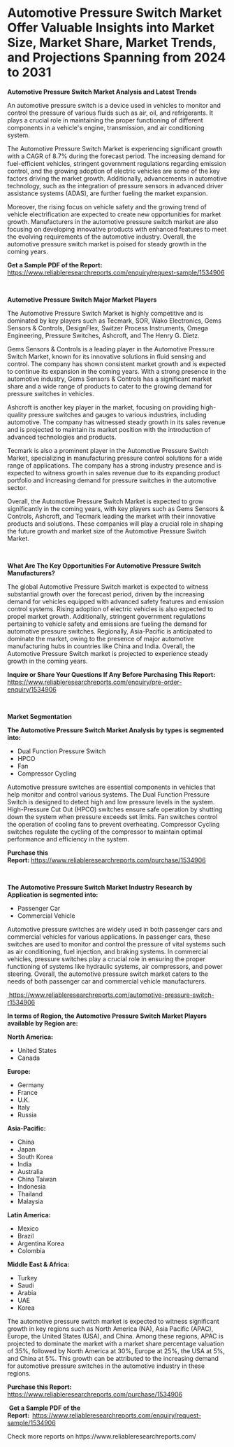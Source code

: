 <p><h1>Automotive Pressure Switch Market Offer Valuable Insights into Market Size, Market Share, Market Trends, and Projections Spanning from 2024 to 2031</h1></p><p><strong>Automotive Pressure Switch Market Analysis and Latest Trends</strong></p>
<p><p>An automotive pressure switch is a device used in vehicles to monitor and control the pressure of various fluids such as air, oil, and refrigerants. It plays a crucial role in maintaining the proper functioning of different components in a vehicle's engine, transmission, and air conditioning system.</p><p>The Automotive Pressure Switch Market is experiencing significant growth with a CAGR of 8.7% during the forecast period. The increasing demand for fuel-efficient vehicles, stringent government regulations regarding emission control, and the growing adoption of electric vehicles are some of the key factors driving the market growth. Additionally, advancements in automotive technology, such as the integration of pressure sensors in advanced driver assistance systems (ADAS), are further fueling the market expansion.</p><p>Moreover, the rising focus on vehicle safety and the growing trend of vehicle electrification are expected to create new opportunities for market growth. Manufacturers in the automotive pressure switch market are also focusing on developing innovative products with enhanced features to meet the evolving requirements of the automotive industry. Overall, the automotive pressure switch market is poised for steady growth in the coming years.</p></p>
<p><strong>Get a Sample PDF of the Report:&nbsp;</strong> <a href="https://www.reliableresearchreports.com/enquiry/request-sample/1534906">https://www.reliableresearchreports.com/enquiry/request-sample/1534906</a></p>
<p>&nbsp;</p>
<p><strong>Automotive Pressure Switch Major Market Players</strong></p>
<p><p>The Automotive Pressure Switch Market is highly competitive and is dominated by key players such as Tecmark, SOR, Wako Electronics, Gems Sensors & Controls, DesignFlex, Switzer Process Instruments, Omega Engineering, Pressure Switches, Ashcroft, and The Henry G. Dietz.</p><p>Gems Sensors & Controls is a leading player in the Automotive Pressure Switch Market, known for its innovative solutions in fluid sensing and control. The company has shown consistent market growth and is expected to continue its expansion in the coming years. With a strong presence in the automotive industry, Gems Sensors & Controls has a significant market share and a wide range of products to cater to the growing demand for pressure switches in vehicles.</p><p>Ashcroft is another key player in the market, focusing on providing high-quality pressure switches and gauges to various industries, including automotive. The company has witnessed steady growth in its sales revenue and is projected to maintain its market position with the introduction of advanced technologies and products.</p><p>Tecmark is also a prominent player in the Automotive Pressure Switch Market, specializing in manufacturing pressure control solutions for a wide range of applications. The company has a strong industry presence and is expected to witness growth in sales revenue due to its expanding product portfolio and increasing demand for pressure switches in the automotive sector.</p><p>Overall, the Automotive Pressure Switch Market is expected to grow significantly in the coming years, with key players such as Gems Sensors & Controls, Ashcroft, and Tecmark leading the market with their innovative products and solutions. These companies will play a crucial role in shaping the future growth and market size of the Automotive Pressure Switch Market.</p></p>
<p>&nbsp;</p>
<p><strong>What Are The Key Opportunities For Automotive Pressure Switch Manufacturers?</strong></p>
<p><p>The global Automotive Pressure Switch market is expected to witness substantial growth over the forecast period, driven by the increasing demand for vehicles equipped with advanced safety features and emission control systems. Rising adoption of electric vehicles is also expected to propel market growth. Additionally, stringent government regulations pertaining to vehicle safety and emissions are fueling the demand for automotive pressure switches. Regionally, Asia-Pacific is anticipated to dominate the market, owing to the presence of major automotive manufacturing hubs in countries like China and India. Overall, the Automotive Pressure Switch market is projected to experience steady growth in the coming years.</p></p>
<p><strong>Inquire or Share Your Questions If Any Before Purchasing This Report:</strong> <a href="https://www.reliableresearchreports.com/enquiry/pre-order-enquiry/1534906">https://www.reliableresearchreports.com/enquiry/pre-order-enquiry/1534906</a></p>
<p>&nbsp;</p>
<p><strong>Market Segmentation</strong></p>
<p><strong>The Automotive Pressure Switch Market Analysis by types is segmented into:</strong></p>
<p><ul><li>Dual Function Pressure Switch</li><li>HPCO</li><li>Fan</li><li>Compressor Cycling</li></ul></p>
<p><p>Automotive pressure switches are essential components in vehicles that help monitor and control various systems. The Dual Function Pressure Switch is designed to detect high and low pressure levels in the system. High-Pressure Cut Out (HPCO) switches ensure safe operation by shutting down the system when pressure exceeds set limits. Fan switches control the operation of cooling fans to prevent overheating. Compressor Cycling switches regulate the cycling of the compressor to maintain optimal performance and efficiency in the system.</p></p>
<p><strong>Purchase this Report:&nbsp;</strong><a href="https://www.reliableresearchreports.com/purchase/1534906">https://www.reliableresearchreports.com/purchase/1534906</a></p>
<p>&nbsp;</p>
<p><strong>The Automotive Pressure Switch Market Industry Research by Application is segmented into:</strong></p>
<p><ul><li>Passenger Car</li><li>Commercial Vehicle</li></ul></p>
<p><p>Automotive pressure switches are widely used in both passenger cars and commercial vehicles for various applications. In passenger cars, these switches are used to monitor and control the pressure of vital systems such as air conditioning, fuel injection, and braking systems. In commercial vehicles, pressure switches play a crucial role in ensuring the proper functioning of systems like hydraulic systems, air compressors, and power steering. Overall, the automotive pressure switch market caters to the needs of both passenger car and commercial vehicle manufacturers.</p></p>
<p><a href="https://www.reliableresearchreports.com/automotive-pressure-switch-r1534906">&nbsp;https://www.reliableresearchreports.com/automotive-pressure-switch-r1534906</a></p>
<p><strong>In terms of Region, the Automotive Pressure Switch Market Players available by Region are:</strong></p>
<p>
    <p> <strong> North America: </strong>
        <ul>
            <li>United States</li>
            <li>Canada</li>
        </ul>
        </p> 
    <p> <strong> Europe: </strong>
        <ul>
            <li>Germany</li>
            <li>France</li>
            <li>U.K.</li>
            <li>Italy</li>
            <li>Russia</li>
        </ul>
        </p> 
    <p> <strong> Asia-Pacific: </strong>
        <ul>
            <li>China</li>
            <li>Japan</li>
            <li>South Korea</li>
            <li>India</li>
            <li>Australia</li>
            <li>China Taiwan</li>
            <li>Indonesia</li>
            <li>Thailand</li>
            <li>Malaysia</li>
        </ul>
        </p> 
    <p> <strong> Latin America: </strong>
        <ul>
            <li>Mexico</li>
            <li>Brazil</li>
            <li>Argentina Korea</li>
            <li>Colombia</li>
        </ul>
        </p> 
    <p> <strong> Middle East & Africa: </strong>
        <ul>
            <li>Turkey</li>
            <li>Saudi</li>
            <li>Arabia</li>
            <li>UAE</li>
            <li>Korea</li>
        </ul>
    </p>
    </p>
<p><p>The automotive pressure switch market is expected to witness significant growth in key regions such as North America (NA), Asia Pacific (APAC), Europe, the United States (USA), and China. Among these regions, APAC is projected to dominate the market with a market share percentage valuation of 35%, followed by North America at 30%, Europe at 25%, the USA at 5%, and China at 5%. This growth can be attributed to the increasing demand for automotive pressure switches in the automotive industry in these regions.</p></p>
<p><strong>Purchase this Report: </strong><a href="https://www.reliableresearchreports.com/purchase/1534906">https://www.reliableresearchreports.com/purchase/1534906</a></p>
<p>&nbsp;<strong>Get a Sample PDF of the Report:&nbsp;&nbsp;</strong><a href="https://www.reliableresearchreports.com/enquiry/request-sample/1534906">https://www.reliableresearchreports.com/enquiry/request-sample/1534906</a></p>
<p><strong></strong></p>
<p>Check more reports on https://www.reliableresearchreports.com/</p>
